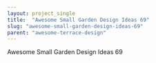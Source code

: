 ```yaml
---
layout: project_single
title:  "Awesome Small Garden Design Ideas 69"
slug: "awesome-small-garden-design-ideas-69"
parent: "awesome-terrace-design"
---
```

Awesome Small Garden Design Ideas 69